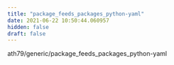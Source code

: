 ```yaml
---
title: "package_feeds_packages_python-yaml"
date: 2021-06-22 10:50:44.060957
hidden: false
draft: false
---
```


ath79/generic/package_feeds_packages_python-yaml

